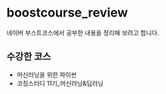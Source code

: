 # boostcourse_review
네이버 부스트코스에서 공부한 내용을 정리해 보려고 합니다.

## 수강한 코스
- 머신러닝을 위한 파이썬 
- 코칭스터디 11기_머신러닝&딥러닝
